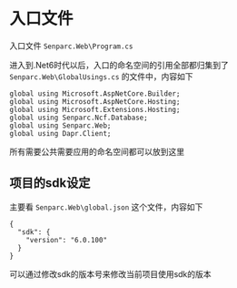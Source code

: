 # 入口文件

入口文件 `Senparc.Web\Program.cs`

进入到.Net6时代以后，入口的命名空间的引用全部都归集到了 `Senparc.Web\GlobalUsings.cs` 的文件中，内容如下

```
global using Microsoft.AspNetCore.Builder;
global using Microsoft.AspNetCore.Hosting;
global using Microsoft.Extensions.Hosting;
global using Senparc.Ncf.Database;
global using Senparc.Web;
global using Dapr.Client;
```

所有需要公共需要应用的命名空间都可以放到这里

## 项目的sdk设定

主要看 `Senparc.Web\global.json` 这个文件，内容如下

```
{
  "sdk": {
    "version": "6.0.100"
  }
}
```

可以通过修改sdk的版本号来修改当前项目使用sdk的版本
